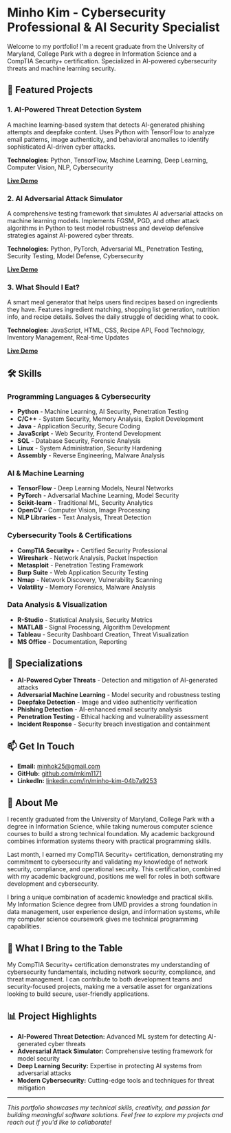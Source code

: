 # Minho Kim - Cybersecurity Professional & AI Security Specialist

Welcome to my portfolio! I'm a recent graduate from the University of Maryland, College Park with a degree in Information Science and a CompTIA Security+ certification. Specialized in AI-powered cybersecurity threats and machine learning security.

## 🚀 Featured Projects

### 1. AI-Powered Threat Detection System
A machine learning-based system that detects AI-generated phishing attempts and deepfake content. Uses Python with TensorFlow to analyze email patterns, image authenticity, and behavioral anomalies to identify sophisticated AI-driven cyber attacks.

**Technologies:** Python, TensorFlow, Machine Learning, Deep Learning, Computer Vision, NLP, Cybersecurity

**[Live Demo](ai-threat-detection.html)**

### 2. AI Adversarial Attack Simulator
A comprehensive testing framework that simulates AI adversarial attacks on machine learning models. Implements FGSM, PGD, and other attack algorithms in Python to test model robustness and develop defensive strategies against AI-powered cyber threats.

**Technologies:** Python, PyTorch, Adversarial ML, Penetration Testing, Security Testing, Model Defense, Cybersecurity

**[Live Demo](ai-adversarial-simulator.html)**

### 3. What Should I Eat?
A smart meal generator that helps users find recipes based on ingredients they have. Features ingredient matching, shopping list generation, nutrition info, and recipe details. Solves the daily struggle of deciding what to cook.

**Technologies:** JavaScript, HTML, CSS, Recipe API, Food Technology, Inventory Management, Real-time Updates

**[Live Demo](what-should-i-eat.html)**

## 🛠️ Skills

### Programming Languages & Cybersecurity
- **Python** - Machine Learning, AI Security, Penetration Testing
- **C/C++** - System Security, Memory Analysis, Exploit Development
- **Java** - Application Security, Secure Coding
- **JavaScript** - Web Security, Frontend Development
- **SQL** - Database Security, Forensic Analysis
- **Linux** - System Administration, Security Hardening
- **Assembly** - Reverse Engineering, Malware Analysis

### AI & Machine Learning
- **TensorFlow** - Deep Learning Models, Neural Networks
- **PyTorch** - Adversarial Machine Learning, Model Security
- **Scikit-learn** - Traditional ML, Security Analytics
- **OpenCV** - Computer Vision, Image Processing
- **NLP Libraries** - Text Analysis, Threat Detection

### Cybersecurity Tools & Certifications
- **CompTIA Security+** - Certified Security Professional
- **Wireshark** - Network Analysis, Packet Inspection
- **Metasploit** - Penetration Testing Framework
- **Burp Suite** - Web Application Security Testing
- **Nmap** - Network Discovery, Vulnerability Scanning
- **Volatility** - Memory Forensics, Malware Analysis

### Data Analysis & Visualization
- **R-Studio** - Statistical Analysis, Security Metrics
- **MATLAB** - Signal Processing, Algorithm Development
- **Tableau** - Security Dashboard Creation, Threat Visualization
- **MS Office** - Documentation, Reporting

## 🎯 Specializations

- **AI-Powered Cyber Threats** - Detection and mitigation of AI-generated attacks
- **Adversarial Machine Learning** - Model security and robustness testing
- **Deepfake Detection** - Image and video authenticity verification
- **Phishing Detection** - AI-enhanced email security analysis
- **Penetration Testing** - Ethical hacking and vulnerability assessment
- **Incident Response** - Security breach investigation and containment

## 📫 Get In Touch

- **Email:** minhok25@gmail.com
- **GitHub:** [github.com/mkim1171](https://github.com/mkim1171)
- **LinkedIn:** [linkedin.com/in/minho-kim-04b7a9253](https://linkedin.com/in/minho-kim-04b7a9253)

## 🎯 About Me

I recently graduated from the University of Maryland, College Park with a degree in Information Science, while taking numerous computer science courses to build a strong technical foundation. My academic background combines information systems theory with practical programming skills.

Last month, I earned my CompTIA Security+ certification, demonstrating my commitment to cybersecurity and validating my knowledge of network security, compliance, and operational security. This certification, combined with my academic background, positions me well for roles in both software development and cybersecurity.

I bring a unique combination of academic knowledge and practical skills. My Information Science degree from UMD provides a strong foundation in data management, user experience design, and information systems, while my computer science coursework gives me technical programming capabilities.

## 🌟 What I Bring to the Table

My CompTIA Security+ certification demonstrates my understanding of cybersecurity fundamentals, including network security, compliance, and threat management. I can contribute to both development teams and security-focused projects, making me a versatile asset for organizations looking to build secure, user-friendly applications.

## 📊 Project Highlights

- **AI-Powered Threat Detection:** Advanced ML system for detecting AI-generated cyber threats
- **Adversarial Attack Simulator:** Comprehensive testing framework for model security
- **Deep Learning Security:** Expertise in protecting AI systems from adversarial attacks
- **Modern Cybersecurity:** Cutting-edge tools and techniques for threat mitigation

---

*This portfolio showcases my technical skills, creativity, and passion for building meaningful software solutions. Feel free to explore my projects and reach out if you'd like to collaborate!*
